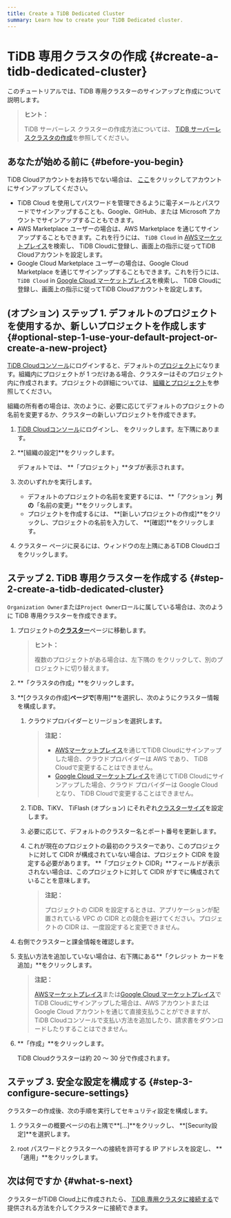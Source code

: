 ```yaml
---
title: Create a TiDB Dedicated Cluster
summary: Learn how to create your TiDB Dedicated cluster.
---
```


# TiDB 専用クラスタの作成 {#create-a-tidb-dedicated-cluster}

このチュートリアルでは、TiDB 専用クラスターのサインアップと作成について説明します。

> **ヒント：**
>
> TiDB サーバーレス クラスターの作成方法については、 [TiDB サーバーレスクラスタの作成](/tidb-cloud/create-tidb-cluster-serverless.md)を参照してください。

## あなたが始める前に {#before-you-begin}

TiDB Cloudアカウントをお持ちでない場合は、 [ここ](https://tidbcloud.com/signup)をクリックしてアカウントにサインアップしてください。

-   TiDB Cloud を使用してパスワードを管理できるように電子メールとパスワードでサインアップすることも、Google、GitHub、または Microsoft アカウントでサインアップすることもできます。
-   AWS Marketplace ユーザーの場合は、AWS Marketplace を通じてサインアップすることもできます。これを行うには、 `TiDB Cloud` in [AWSマーケットプレイス](https://aws.amazon.com/marketplace)を検索し、 TiDB Cloudに登録し、画面上の指示に従ってTiDB Cloudアカウントを設定します。
-   Google Cloud Marketplace ユーザーの場合は、Google Cloud Marketplace を通じてサインアップすることもできます。これを行うには、 `TiDB Cloud` in [Google Cloud マーケットプレイス](https://console.cloud.google.com/marketplace)を検索し、 TiDB Cloudに登録し、画面上の指示に従ってTiDB Cloudアカウントを設定します。

## (オプション) ステップ 1. デフォルトのプロジェクトを使用するか、新しいプロジェクトを作成します {#optional-step-1-use-your-default-project-or-create-a-new-project}

[TiDB Cloudコンソール](https://tidbcloud.com/)にログインすると、デフォルトの[プロジェクト](/tidb-cloud/tidb-cloud-glossary.md#project)になります。組織内にプロジェクトが 1 つだけある場合、クラスターはそのプロジェクト内に作成されます。プロジェクトの詳細については、 [組織とプロジェクト](/tidb-cloud/manage-user-access.md#organizations-and-projects)を参照してください。

組織の所有者の場合は、次のように、必要に応じてデフォルトのプロジェクトの名前を変更するか、クラスターの新しいプロジェクトを作成できます。

1.  [TiDB Cloudコンソール](https://tidbcloud.com/)にログインし、 をクリックします。<mdsvgicon name="icon-top-organization">左下隅にあります。</mdsvgicon>

2.  **[組織の設定]**をクリックします。

    デフォルトでは、 **「プロジェクト」**タブが表示されます。

3.  次のいずれかを実行します。

    -   デフォルトのプロジェクトの名前を変更するには、 **「アクション」**列の**「名前の変更」**をクリックします。
    -   プロジェクトを作成するには、 **[新しいプロジェクトの作成]**をクリックし、プロジェクトの名前を入力して、 **[確認]**をクリックします。

4.  クラスター ページに戻るには、ウィンドウの左上隅にあるTiDB Cloudロゴをクリックします。

## ステップ 2. TiDB 専用クラスターを作成する {#step-2-create-a-tidb-dedicated-cluster}

`Organization Owner`または`Project Owner`ロールに属している場合は、次のように TiDB 専用クラスターを作成できます。

1.  プロジェクトの[**クラスター**](https://tidbcloud.com/console/clusters)ページに移動します。

    > **ヒント：**
    >
    > 複数のプロジェクトがある場合は、<mdsvgicon name="icon-left-projects">左下隅の をクリックして、別のプロジェクトに切り替えます。</mdsvgicon>

2.  **「クラスタの作成」**をクリックします。

3.  **[クラスタの作成]**ページで**[専用]**を選択し、次のようにクラスター情報を構成します。

    1.  クラウドプロバイダーとリージョンを選択します。

        > **注記：**
        >
        > -   [AWSマーケットプレイス](https://aws.amazon.com/marketplace)を通じてTiDB Cloudにサインアップした場合、クラウドプロバイダーは AWS であり、 TiDB Cloudで変更することはできません。
        > -   [Google Cloud マーケットプレイス](https://console.cloud.google.com/marketplace)を通じてTiDB Cloudにサインアップした場合、クラウド プロバイダーは Google Cloud となり、 TiDB Cloudで変更することはできません。

    2.  TiDB、TiKV、 TiFlash (オプション) にそれぞれ[クラスターサイズ](/tidb-cloud/size-your-cluster.md)を設定します。

    3.  必要に応じて、デフォルトのクラスター名とポート番号を更新します。

    4.  これが現在のプロジェクトの最初のクラスターであり、このプロジェクトに対して CIDR が構成されていない場合は、プロジェクト CIDR を設定する必要があります。 **「プロジェクト CIDR」**フィールドが表示されない場合は、このプロジェクトに対して CIDR がすでに構成されていることを意味します。

        > **注記：**
        >
        > プロジェクトの CIDR を設定するときは、アプリケーションが配置されている VPC の CIDR との競合を避けてください。プロジェクトの CIDR は、一度設定すると変更できません。

4.  右側でクラスターと課金情報を確認します。

5.  支払い方法を追加していない場合は、右下隅にある**「クレジット カードを追加」**をクリックします。

    > **注記：**
    >
    > [AWSマーケットプレイス](https://aws.amazon.com/marketplace)または[Google Cloud マーケットプレイス](https://console.cloud.google.com/marketplace)でTiDB Cloudにサインアップした場合は、AWS アカウントまたは Google Cloud アカウントを通じて直接支払うことができますが、 TiDB Cloudコンソールで支払い方法を追加したり、請求書をダウンロードしたりすることはできません。

6.  **「作成」**をクリックします。

    TiDB Cloudクラスターは約 20 ～ 30 分で作成されます。

## ステップ 3. 安全な設定を構成する {#step-3-configure-secure-settings}

クラスターの作成後、次の手順を実行してセキュリティ設定を構成します。

1.  クラスターの概要ページの右上隅で**[...]**をクリックし、 **[Security設定]**を選択します。

2.  root パスワードとクラスターへの接続を許可する IP アドレスを設定し、 **「適用」**をクリックします。

## 次は何ですか {#what-s-next}

クラスターがTiDB Cloud上に作成されたら、 [TiDB 専用クラスタに接続する](/tidb-cloud/connect-via-standard-connection-serverless.md)で提供される方法を介してクラスターに接続できます。
